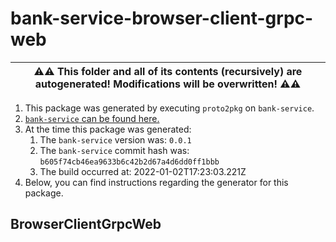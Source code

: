 # bank-service-browser-client-grpc-web

| ⚠️⚠️ This folder and all of its contents (recursively) are autogenerated! Modifications will be overwritten! ⚠️⚠️ |
| --- |

1. This package was generated by executing `proto2pkg` on `bank-service`.
1. [`bank-service` can be found here.](https://github.com/liamzdenek/proto2pkg/example/bank-service)
1. At the time this package was generated:
    1. The `bank-service` version was: `0.0.1`
    1. The `bank-service` commit hash was: `b605f74cb46ea9633b6c42b2d67a4d6dd0ff1bbb`
    1. The build occurred at: 2022-01-02T17:23:03.221Z
1. Below, you can find instructions regarding the generator for this package.

## BrowserClientGrpcWeb

```ts

```

